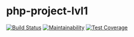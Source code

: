 # php-project-lvl1

[![Build Status](https://travis-ci.com/nokoboprog/php-project-lvl1.svg?branch=master)](https://travis-ci.com/nokoboprog/php-project-lvl1)
[![Maintainability](https://api.codeclimate.com/v1/badges/1e53b6b5d79c95c6885e/maintainability)](https://codeclimate.com/github/nokoboprog/php-project-lvl1/maintainability)
[![Test Coverage](https://api.codeclimate.com/v1/badges/1e53b6b5d79c95c6885e/test_coverage)](https://codeclimate.com/github/nokoboprog/php-project-lvl1/test_coverage)
##
